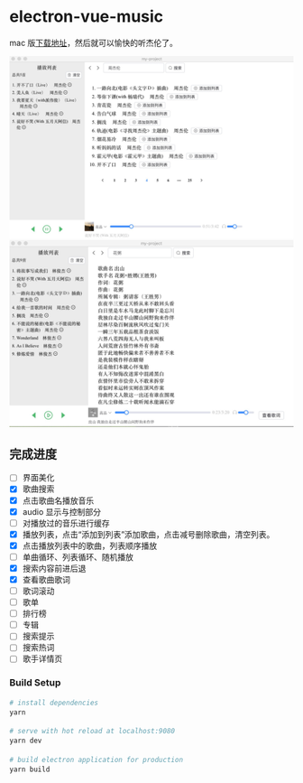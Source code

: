 # electron-vue-music

mac 版<a href="https://github.com/buppt/electron-vue-music/releases/download/v0.0.4/Music.Player-0.0.4.dmg">下载地址</a>，然后就可以愉快的听杰伦了。

<img src='./jietu.jpg' width="600"/>
<img src='./jietu2.jpg' width="600"/>

## 完成进度

- [ ] 界面美化
- [x] 歌曲搜索
- [x] 点击歌曲名播放音乐
- [x] audio 显示与控制部分
- [ ] 对播放过的音乐进行缓存
- [x] 播放列表，点击“添加到列表”添加歌曲，点击减号删除歌曲，清空列表。
- [x] 点击播放列表中的歌曲，列表顺序播放
- [ ] 单曲循环、列表循环、随机播放
- [x] 搜索内容前进后退
- [x] 查看歌曲歌词
- [ ] 歌词滚动
- [ ] 歌单
- [ ] 排行榜
- [ ] 专辑
- [ ] 搜索提示
- [ ] 搜索热词
- [ ] 歌手详情页

### Build Setup

```bash
# install dependencies
yarn

# serve with hot reload at localhost:9080
yarn dev

# build electron application for production
yarn build
```
